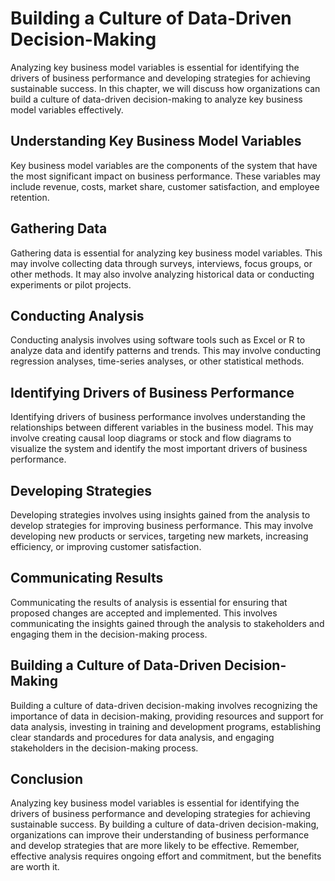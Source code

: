 # Building a Culture of Data-Driven Decision-Making

Analyzing key business model variables is essential for identifying the drivers of business performance and developing strategies for achieving sustainable success. In this chapter, we will discuss how organizations can build a culture of data-driven decision-making to analyze key business model variables effectively.

Understanding Key Business Model Variables
------------------------------------------

Key business model variables are the components of the system that have the most significant impact on business performance. These variables may include revenue, costs, market share, customer satisfaction, and employee retention.

Gathering Data
--------------

Gathering data is essential for analyzing key business model variables. This may involve collecting data through surveys, interviews, focus groups, or other methods. It may also involve analyzing historical data or conducting experiments or pilot projects.

Conducting Analysis
-------------------

Conducting analysis involves using software tools such as Excel or R to analyze data and identify patterns and trends. This may involve conducting regression analyses, time-series analyses, or other statistical methods.

Identifying Drivers of Business Performance
-------------------------------------------

Identifying drivers of business performance involves understanding the relationships between different variables in the business model. This may involve creating causal loop diagrams or stock and flow diagrams to visualize the system and identify the most important drivers of business performance.

Developing Strategies
---------------------

Developing strategies involves using insights gained from the analysis to develop strategies for improving business performance. This may involve developing new products or services, targeting new markets, increasing efficiency, or improving customer satisfaction.

Communicating Results
---------------------

Communicating the results of analysis is essential for ensuring that proposed changes are accepted and implemented. This involves communicating the insights gained through the analysis to stakeholders and engaging them in the decision-making process.

Building a Culture of Data-Driven Decision-Making
-------------------------------------------------

Building a culture of data-driven decision-making involves recognizing the importance of data in decision-making, providing resources and support for data analysis, investing in training and development programs, establishing clear standards and procedures for data analysis, and engaging stakeholders in the decision-making process.

Conclusion
----------

Analyzing key business model variables is essential for identifying the drivers of business performance and developing strategies for achieving sustainable success. By building a culture of data-driven decision-making, organizations can improve their understanding of business performance and develop strategies that are more likely to be effective. Remember, effective analysis requires ongoing effort and commitment, but the benefits are worth it.
